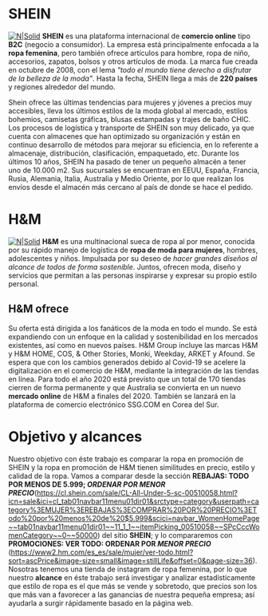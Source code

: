 # SHEIN
[![N|Solid](https://www.20minutos.es/codigo-descuento/static/shop/29664/logo/872341f3ed9bad0d35cfc303d6c98f1c.jpg?width=200&height=200)](https://cl.shein.com/?ref=www&rep=dir&ret=cl)
**SHEIN** es una plataforma internacional de **comercio online** tipo **B2C** (negocio a consumidor). La empresa está principalmente enfocada a la **ropa femenina**, pero también ofrece artículos para hombre, ropa de niño, accesorios, zapatos, bolsos y otros artículos de moda. La marca fue creada en octubre de 2008, con el lema _"todo el mundo tiene derecho a disfrutar de la belleza de la moda"_. Hasta la fecha, SHEIN llega a más de **220 países** y regiones alrededor del mundo.

Shein ofrece las últimas tendencias para mujeres y jóvenes a precios muy accesibles, lleva los últimos estilos de la moda global al mercado, estilos bohemios, camisetas gráficas, blusas estampadas y trajes de baño CHIC. Los procesos de logística y transporte de SHEIN son muy delicado, ya que cuenta con almacenes que han optimizado su organización y están en continuo desarrollo de métodos para mejorar su eficiencia, en lo referente a almacenaje, distribución, clasificación, empaquetado, etc. Durante los últimos 10 años, SHEIN ha pasado de tener un pequeño almacén a tener uno de 10.000 m2. Sus sucursales se encuentran en EEUU, España, Francia, Rusia, Alemania, Italia, Australia y Medio Oriente, por lo que realizan los envíos desde el almacén más cercano al país de donde se hace el pedido. 

# H&M
[![N|Solid](https://upload.wikimedia.org/wikipedia/commons/thumb/5/53/H%26M-Logo.svg/245px-H%26M-Logo.svg.png)](https://www2.hm.com/es_es/index.html)
**H&M** es una multinacional sueca de ropa al por menor, conocida por su rápido manejo de logística de **ropa de moda para mujeres**, hombres, adolescentes y niños. Impulsada por su deseo de _hacer grandes diseños al alcance de todos de forma sostenible_. Juntos, ofrecen moda, diseño y servicios que permitan a las personas inspirarse y expresar su propio estilo personal.
## H&M ofrece
Su oferta está dirigida a los fanáticos de la moda en todo el mundo. Se está expandiendo con un enfoque en la calidad y sostenibilidad en los mercados existentes, así como en nuevos países. H&M Group incluye las marcas H&M y H&M HOME, COS, & Other Stories, Monki, Weekday, ARKET y Afound. Se espera que con los cambios generados debido al Covid-19 se acelere la digitalización en el comercio de H&M, mediante la integración de las tiendas en línea. Para todo el año 2020 está previsto que un total de 170 tiendas cierren de forma permanente y que Australia se convierta en un nuevo **mercado online** de H&M a finales del 2020. También se lanzará en la plataforma de comercio electrónico SSG.COM en Corea del Sur.

# Objetivo y alcances
Nuestro objetivo con éste trabajo es comparar la ropa en promoción de SHEIN y la ropa en promoción de H&M tienen similitudes en precio, estilo y calidad de la ropa. Vamos a comparar desde la sección **REBAJAS: TODO POR MENOS DE 5.999; _ORDENAR POR MENOR PRECIO_**(https://cl.shein.com/sale/CL-All-Under-5-sc-00510058.html?icn=sale&ici=cl_tab01navbar11menu01dir01&srctype=category&userpath=category%3EMUJER%3EREBAJAS%3ECOMPRAR%20POR%20PRECIO%3ETodo%20por%20menos%20de%20$5.999&scici=navbar_WomenHomePage~~tab01navbar11menu01dir01~~11_1_1~~itemPicking_00510058~~SPcCccWomenCategory~~0~~50000) del sitio **SHEIN**; y lo compararemos con **PROMOCIONES: VER TODO: ORDENAR POR _MENOR PRECIO_** (https://www2.hm.com/es_es/sale/mujer/ver-todo.html?sort=ascPrice&image-size=small&image=stillLife&offset=0&page-size=36). 
Nosotras tenemos una tienda de instagram de ropa femenina, por lo que nuestro **alcance** en éste trabajo será investigar y analizar estadísticamente que estilo de ropa es el que más se vende y sobretodo, que precios son los que más van a favorecer a las ganancias de nuestra pequeña empresa; así ayudarla a surgir rápidamente basado en la página web.







